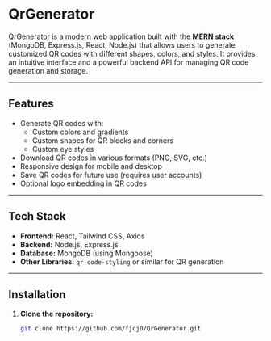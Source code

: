 # QrGenerator

QrGenerator is a modern web application built with the **MERN stack** (MongoDB, Express.js, React, Node.js) that allows users to generate customized QR codes with different shapes, colors, and styles. It provides an intuitive interface and a powerful backend API for managing QR code generation and storage.

---

## Features

- Generate QR codes with:
  - Custom colors and gradients
  - Custom shapes for QR blocks and corners
  - Custom eye styles
- Download QR codes in various formats (PNG, SVG, etc.)
- Responsive design for mobile and desktop
- Save QR codes for future use (requires user accounts)
- Optional logo embedding in QR codes

---

## Tech Stack

- **Frontend:** React, Tailwind CSS, Axios  
- **Backend:** Node.js, Express.js  
- **Database:** MongoDB (using Mongoose)  
- **Other Libraries:** `qr-code-styling` or similar for QR generation  

---

## Installation

1. **Clone the repository:**
   ```bash
   git clone https://github.com/fjcj0/QrGenerator.git